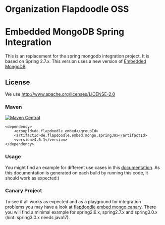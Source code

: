 # Organization Flapdoodle OSS

# Embedded MongoDB Spring Integration

This is an replacement for the spring mongodb integration project. It is based on Spring 2.7.x. This version uses a
new version of [Embedded MongoDB](https://github.com/flapdoodle-oss/de.flapdoodle.embed.mongo/).

## License

We use http://www.apache.org/licenses/LICENSE-2.0

### Maven

[![Maven Central](https://img.shields.io/maven-central/v/de.flapdoodle.embed/de.flapdoodle.embed.mongo.spring30x.svg)](https://maven-badges.herokuapp.com/maven-central/de.flapdoodle.embed/de.flapdoodle.embed.mongo.spring30x)

	<dependency>
		<groupId>de.flapdoodle.embed</groupId>
		<artifactId>de.flapdoodle.embed.mongo.spring30x</artifactId>
		<version>4.6.1</version>
	</dependency>

### Usage

You might find an example for different use cases in this [documentation](HowTo.md). As this documentation is generated
on each build by running this code, it should work as expected:)

### Canary Project

To see if all works as expected and as a playground for integration problems you may have a look at
[flapdoodle embed mongo canary](https://github.com/flapdoodle-oss/de.flapdoodle.embed.mongo.canary). There you will
find a minimal example for spring2.6.x, spring2.7.x and spring3.0.x (hint: spring3.0.x needs java17). 
